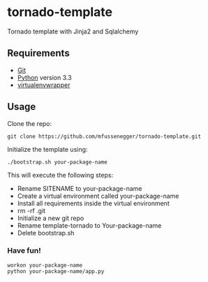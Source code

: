 tornado-template
================

Tornado template with Jinja2 and Sqlalchemy

## Requirements

 * [Git](http://git-scm.com/)
 * [Python](http://python.org/) version 3.3
 * [virtualenvwrapper](http://virtualenvwrapper.readthedocs.org/en/latest/)

## Usage

Clone the repo:

    git clone https://github.com/mfussenegger/tornado-template.git

Initialize the template using:

    ./bootstrap.sh your-package-name

This will execute the following steps:

 * Rename SITENAME to your-package-name
 * Create a virtual environment called your-package-name
 * Install all requirements inside the virtual environment
 * rm -rf .git
 * Initialize a new git repo
 * Rename template-tornado to Your-package-name
 * Delete bootstrap.sh

### Have fun!

    workon your-package-name
    python your-package-name/app.py
